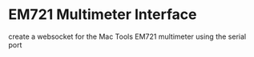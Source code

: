 # EM721 Multimeter Interface
 create a websocket for the Mac Tools EM721 multimeter using the serial port
